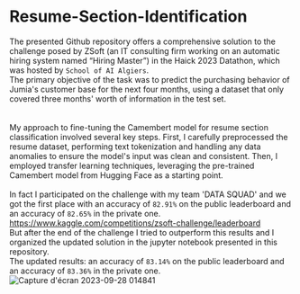 # Resume-Section-Identification
The presented Github repository offers a comprehensive solution to the challenge posed by ZSoft (an IT consulting firm working on an automatic hiring system named “Hiring Master”) in the Haick 2023 Datathon, which was hosted by `School of AI Algiers`.<br>
The primary objective of the task was to predict the purchasing behavior of Jumia's customer base for the next four months, using a dataset that only covered three months' worth of information in the test set.<br><br><br>
My approach to fine-tuning the Camembert model for resume section classification involved several key steps. First, I carefully preprocessed the resume dataset, performing text tokenization and handling any data anomalies to ensure the model's input was clean and consistent. Then, I employed transfer learning techniques, leveraging the pre-trained Camembert model from Hugging Face as a starting point. <br><br>
In fact I participated on the challenge with my team 'DATA SQUAD' and we got the first place with an accuracy of `82.91%` on the public leaderboard and an accuracy of `82.65%` in the private one.
https://www.kaggle.com/competitions/zsoft-challenge/leaderboard <br>
But after the end of the challenge I tried to outperform this results and I organized the updated solution in the jupyter notebook presented in this repository.<br>
The updated results: an accuracy of `83.14%` on the public leaderboard and an accuracy of `83.36%` in the private one.<br>
![Capture d'écran 2023-09-28 014841](https://github.com/mehdi0807/Resume-Section-Identification/assets/92737907/d8619ad8-18cc-4191-87d6-6418fbd55e3d)
